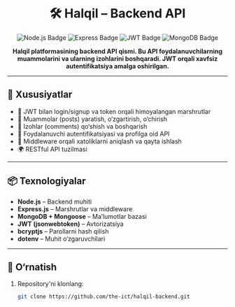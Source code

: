 <h1 align="center">🛠️ Halqil – Backend API</h1>

<p align="center">
  <img src="https://img.shields.io/badge/Node.js-18.x-green?style=for-the-badge&logo=node.js" alt="Node.js Badge"/>
  <img src="https://img.shields.io/badge/Express.js-blue?style=for-the-badge&logo=express" alt="Express Badge"/>
  <img src="https://img.shields.io/badge/JWT-secure?style=for-the-badge&logo=jsonwebtokens&logoColor=white" alt="JWT Badge"/>
  <img src="https://img.shields.io/badge/MongoDB-4.x-success?style=for-the-badge&logo=mongodb" alt="MongoDB Badge"/>
</p>

<p align="center"><strong>
Halqil platformasining backend API qismi. Bu API foydalanuvchilarning muammolarini va ularning izohlarini boshqaradi. JWT orqali xavfsiz autentifikatsiya amalga oshirilgan.
</strong></p>

---

## 🔑 Xususiyatlar

- 🔐 JWT bilan login/signup va token orqali himoyalangan marshrutlar
- 📝 Muammolar (posts) yaratish, o‘zgartirish, o‘chirish
- 💬 Izohlar (comments) qo‘shish va boshqarish
- 👤 Foydalanuvchi autentifikatsiyasi va profilga oid API
- 🧼 Middleware orqali xatoliklarni aniqlash va qayta ishlash
- 🌍 RESTful API tuzilmasi

---

## 📦 Texnologiyalar

- **Node.js** – Backend muhiti
- **Express.js** – Marshrutlar va middleware
- **MongoDB + Mongoose** – Ma’lumotlar bazasi
- **JWT (jsonwebtoken)** – Avtorizatsiya
- **bcryptjs** – Parollarni hash qilish
- **dotenv** – Muhit o‘zgaruvchilari

---

## 🚀 O‘rnatish

1. Repository'ni klonlang:
   ```bash
   git clone https://github.com/the-ict/halqil-backend.git
